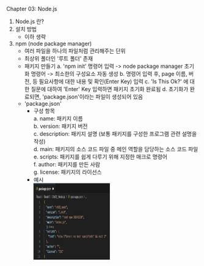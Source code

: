 Chapter 03: Node.js

1. Node.js 란? 
2. 설치 방법
    - 이하 생략 
3. npm (node package manager)
    - 여러 파일을 하나의 파일처럼 관리해주는 단위
    - 최상위 폴더인 '루트 폴더' 존재 
    - 패키지 만들기 
        a. 'npm init' 명령어 입력
            -> node package manager 초기화 명령어 
            -> 최소한의 구성요소 자동 생성 
        b. 명령어 입력 후, page 이름, 버전, 등 필요사항에 대한 내용 및 확인(Enter Key) 입력
        c. 'Is This Ok?' 에 대한 질문에 대하여 'Enter' Key 입력하면 패키지 초기화 완료됨
        d. 초기화가 완료되면, 'package.json'이라는 파일이 생성되어 있음 
    - 'package.json'
        * 구성 항목  
            a. name: 패키지 이름  
            b. version: 패키지 버전   
            c. description: 패키지 설명 (보통 패키지를 구성한 프로그램 관련 설명을 작성)  
            d. main: 패키지의 소스 코드 파일 중 메인 역할을 담당하는 소스 코드 파일  
            e. scripts: 패키지를 쉽게 다루기 위해 지정한 매크로 명령어   
            f. author: 패키지를 만든 사람  
            g. license: 패키지의 라이선스  
        * 예시   
            <img src="./ex_packagejson_conf.png" width="200" height="200"/>
            